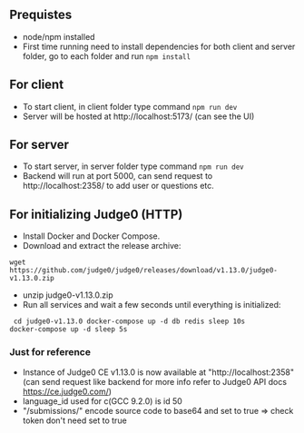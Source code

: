 ## Prequistes

- node/npm installed
- First time running need to install dependencies for both client and server folder, go to each folder and run ` npm install `

## For client

- To start client, in client folder type command ` npm run dev `
- Server will be hosted at http://localhost:5173/ (can see the UI)

## For server

- To start server, in server folder type command ` npm run dev `
- Backend will run at port 5000, can send request to http://localhost:2358/ to add user or questions etc.

## For initializing Judge0 (HTTP)

- Install Docker and Docker Compose.
- Download and extract the release archive:

` wget https://github.com/judge0/judge0/releases/download/v1.13.0/judge0-v1.13.0.zip `
- unzip judge0-v1.13.0.zip
- Run all services and wait a few seconds until everything is initialized:

<code> cd judge0-v1.13.0
docker-compose up -d db redis
sleep 10s
docker-compose up -d
sleep 5s </code>

### Just for reference
- Instance of Judge0 CE v1.13.0 is now available at "http://localhost:2358" (can send request like backend for more info refer to Judge0 API docs https://ce.judge0.com/)
- language_id used for c(GCC 9.2.0) is id 50
- "/submissions/" encode source code to base64 and set to true => check token don't need set to true